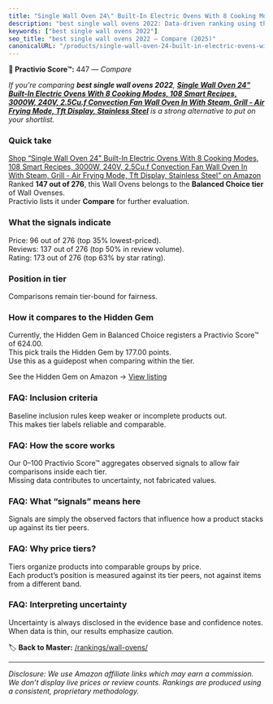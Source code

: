 ```yaml
---
title: "Single Wall Oven 24\" Built-In Electric Ovens With 8 Cooking Modes, 108 Smart Recipes, 3000W, 240V, 2.5Cu.f Convection Fan Wall Oven In With Steam, Grill - Air Frying Mode, Tft Display, Stainless Steel"
description: "best single wall ovens 2022: Data-driven ranking using the Practivio Score™. Positioned by quality, value, demand, findability, momentum."
keywords: ["best single wall ovens 2022"]
seo_title: "best single wall ovens 2022 — Compare (2025)"
canonicalURL: "/products/single-wall-oven-24-built-in-electric-ovens-with-8-cooking-modes-108-smart-recipes-3000w-240v-25cuf-convection-fan-wall-oven-in-with-steam-grill-air-frying-mode-tft-display-stainless-steel-B0DGKSCHJR/"
---
```


**🛒 Practivio Score™:** 447 — _Compare_


*If you're comparing **best single wall ovens 2022**, **[Single Wall Oven 24" Built-In Electric Ovens With 8 Cooking Modes, 108 Smart Recipes, 3000W, 240V, 2.5Cu.f Convection Fan Wall Oven In With Steam, Grill - Air Frying Mode, Tft Display, Stainless Steel](https://www.amazon.com/dp/B0DGKSCHJR?tag=practivio-20)** is a strong alternative to put on your shortlist.*
### Quick take
[Shop “Single Wall Oven 24" Built-In Electric Ovens With 8 Cooking Modes, 108 Smart Recipes, 3000W, 240V, 2.5Cu.f Convection Fan Wall Oven In With Steam, Grill - Air Frying Mode, Tft Display, Stainless Steel” on Amazon](https://www.amazon.com/dp/B0DGKSCHJR?tag=practivio-20)
Ranked **147 out of 276**, this Wall Ovens belongs to the **Balanced Choice tier** of Wall Ovenses.  
Practivio lists it under **Compare** for further evaluation.

### What the signals indicate
Price: 96 out of 276 (top 35% lowest-priced).  
Reviews: 137 out of 276 (top 50% in review volume).  
Rating: 173 out of 276 (top 63% by star rating).  

### Position in tier
Comparisons remain tier-bound for fairness.

### How it compares to the Hidden Gem
Currently, the Hidden Gem in Balanced Choice registers a Practivio Score™ of 624.00.  
This pick trails the Hidden Gem by 177.00 points.  
Use this as a guidepost when comparing within the tier.  

See the Hidden Gem on Amazon → [View listing](https://www.amazon.com/dp/B0DGJZT9QN?tag=practivio-20)

### FAQ: Inclusion criteria
Baseline inclusion rules keep weaker or incomplete products out.  
This makes tier labels reliable and comparable.

### FAQ: How the score works
Our 0–100 Practivio Score™ aggregates observed signals to allow fair comparisons inside each tier.  
Missing data contributes to uncertainty, not fabricated values.

### FAQ: What “signals” means here
Signals are simply the observed factors that influence how a product stacks up against its tier peers.

### FAQ: Why price tiers?
Tiers organize products into comparable groups by price.  
Each product’s position is measured against its tier peers, not against items from a different band.

### FAQ: Interpreting uncertainty
Uncertainty is always disclosed in the evidence base and confidence notes.  
When data is thin, our results emphasize caution.

<!-- Missing template for Compare/CompareWithinPriceClass -->


🏷️ **Back to Master:** [/rankings/wall-ovens/](/rankings/wall-ovens/)

---
_Disclosure: We use Amazon affiliate links which may earn a commission. We don’t display live prices or review counts. Rankings are produced using a consistent, proprietary methodology._
